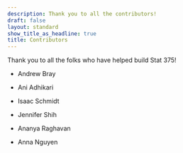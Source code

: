 ```yaml
---
description: Thank you to all the contributors!
draft: false
layout: standard
show_title_as_headline: true
title: Contributors
---
```


Thank you to all the folks who have helped build Stat 375!

+ Andrew Bray

+ Ani Adhikari

+ Isaac Schmidt

+ Jennifer Shih

+ Ananya Raghavan

+ Anna Nguyen
